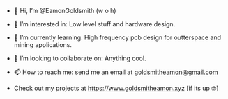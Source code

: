 - 👋 Hi, I’m @EamonGoldsmith (w o h)
- 👀 I’m interested in: Low level stuff and hardware design.
- 🌱 I’m currently learning: High frequency pcb design for outterspace and mining applications.
- 💞️ I’m looking to collaborate on: Anything cool.
- 📫 How to reach me: send me an email at goldsmitheamon@gmail.com

- Check out my projects at https://www.goldsmitheamon.xyz
\[if its up 🤓]
